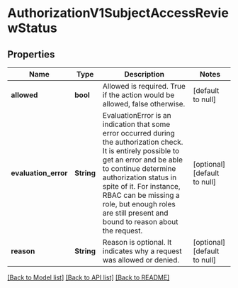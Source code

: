 # AuthorizationV1SubjectAccessReviewStatus

## Properties
Name | Type | Description | Notes
------------ | ------------- | ------------- | -------------
**allowed** | **bool** | Allowed is required.  True if the action would be allowed, false otherwise. | [default to null]
**evaluation_error** | **String** | EvaluationError is an indication that some error occurred during the authorization check. It is entirely possible to get an error and be able to continue determine authorization status in spite of it. For instance, RBAC can be missing a role, but enough roles are still present and bound to reason about the request. | [optional] [default to null]
**reason** | **String** | Reason is optional.  It indicates why a request was allowed or denied. | [optional] [default to null]

[[Back to Model list]](../README.md#documentation-for-models) [[Back to API list]](../README.md#documentation-for-api-endpoints) [[Back to README]](../README.md)


